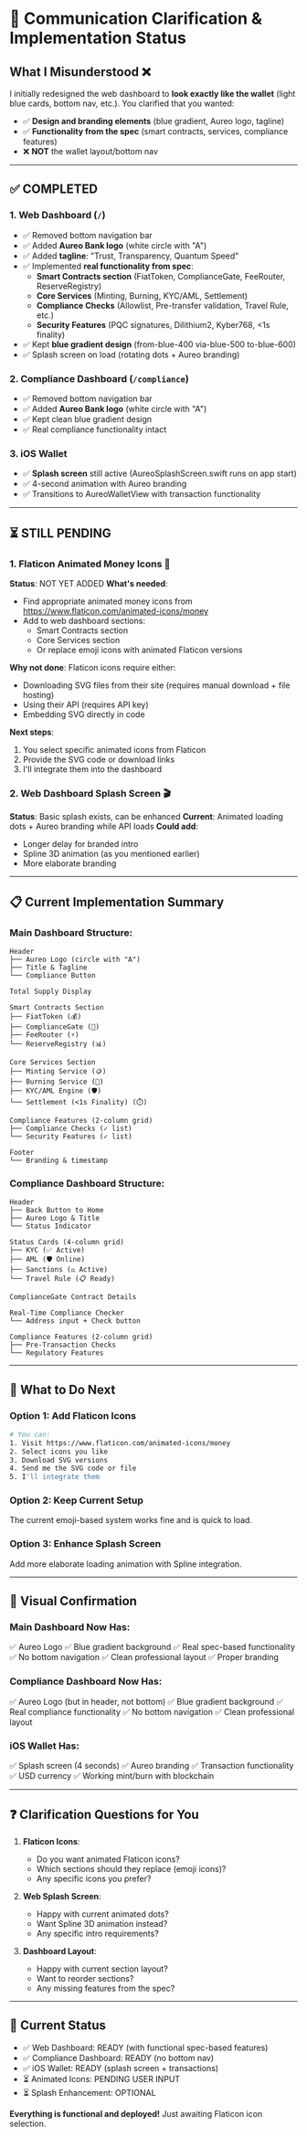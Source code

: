 # 🎯 Communication Clarification & Implementation Status

## What I Misunderstood ❌

I initially redesigned the web dashboard to **look exactly like the wallet** (light blue cards, bottom nav, etc.). You clarified that you wanted:
- ✅ **Design and branding elements** (blue gradient, Aureo logo, tagline)
- ✅ **Functionality from the spec** (smart contracts, services, compliance features)
- ❌ **NOT** the wallet layout/bottom nav

---

## ✅ COMPLETED

### 1. **Web Dashboard** (`/`)
- ✅ Removed bottom navigation bar
- ✅ Added **Aureo Bank logo** (white circle with "A")
- ✅ Added **tagline**: "Trust, Transparency, Quantum Speed"
- ✅ Implemented **real functionality from spec**:
  - **Smart Contracts section** (FiatToken, ComplianceGate, FeeRouter, ReserveRegistry)
  - **Core Services** (Minting, Burning, KYC/AML, Settlement)
  - **Compliance Checks** (Allowlist, Pre-transfer validation, Travel Rule, etc.)
  - **Security Features** (PQC signatures, Dilithium2, Kyber768, <1s finality)
- ✅ Kept **blue gradient design** (from-blue-400 via-blue-500 to-blue-600)
- ✅ Splash screen on load (rotating dots + Aureo branding)

### 2. **Compliance Dashboard** (`/compliance`)
- ✅ Removed bottom navigation bar
- ✅ Added **Aureo Bank logo** (white circle with "A")
- ✅ Kept clean blue gradient design
- ✅ Real compliance functionality intact

### 3. **iOS Wallet**
- ✅ **Splash screen** still active (AureoSplashScreen.swift runs on app start)
- ✅ 4-second animation with Aureo branding
- ✅ Transitions to AureoWalletView with transaction functionality

---

## ⏳ STILL PENDING

### 1. **Flaticon Animated Money Icons** 🎨
**Status**: NOT YET ADDED
**What's needed**: 
- Find appropriate animated money icons from https://www.flaticon.com/animated-icons/money
- Add to web dashboard sections:
  - Smart Contracts section
  - Core Services section
  - Or replace emoji icons with animated Flaticon versions

**Why not done**: Flaticon icons require either:
- Downloading SVG files from their site (requires manual download + file hosting)
- Using their API (requires API key)
- Embedding SVG directly in code

**Next steps**: 
1. You select specific animated icons from Flaticon
2. Provide the SVG code or download links
3. I'll integrate them into the dashboard

### 2. **Web Dashboard Splash Screen** 🎬
**Status**: Basic splash exists, can be enhanced
**Current**: Animated loading dots + Aureo branding while API loads
**Could add**: 
- Longer delay for branded intro
- Spline 3D animation (as you mentioned earlier)
- More elaborate branding

---

## 📋 Current Implementation Summary

### **Main Dashboard Structure**:
```
Header
├── Aureo Logo (circle with "A")
├── Title & Tagline
└── Compliance Button

Total Supply Display

Smart Contracts Section
├── FiatToken (💰)
├── ComplianceGate (🔐)
├── FeeRouter (⚡)
└── ReserveRegistry (📊)

Core Services Section
├── Minting Service (🪙)
├── Burning Service (🔄)
├── KYC/AML Engine (🛡️)
└── Settlement (<1s Finality) (⏱️)

Compliance Features (2-column grid)
├── Compliance Checks (✓ list)
└── Security Features (✓ list)

Footer
└── Branding & timestamp
```

### **Compliance Dashboard Structure**:
```
Header
├── Back Button to Home
├── Aureo Logo & Title
└── Status Indicator

Status Cards (4-column grid)
├── KYC (✅ Active)
├── AML (🛡️ Online)
├── Sanctions (⚖️ Active)
└── Travel Rule (📋 Ready)

ComplianceGate Contract Details

Real-Time Compliance Checker
└── Address input + Check button

Compliance Features (2-column grid)
├── Pre-Transaction Checks
└── Regulatory Features
```

---

## 🎯 What to Do Next

### **Option 1: Add Flaticon Icons**
```bash
# You can:
1. Visit https://www.flaticon.com/animated-icons/money
2. Select icons you like
3. Download SVG versions
4. Send me the SVG code or file
5. I'll integrate them
```

### **Option 2: Keep Current Setup**
The current emoji-based system works fine and is quick to load.

### **Option 3: Enhance Splash Screen**
Add more elaborate loading animation with Spline integration.

---

## 📸 Visual Confirmation

### **Main Dashboard Now Has**:
✅ Aureo Logo
✅ Blue gradient background
✅ Real spec-based functionality
✅ No bottom navigation
✅ Clean professional layout
✅ Proper branding

### **Compliance Dashboard Now Has**:
✅ Aureo Logo (but in header, not bottom)
✅ Blue gradient background
✅ Real compliance functionality
✅ No bottom navigation
✅ Clean professional layout

### **iOS Wallet Has**:
✅ Splash screen (4 seconds)
✅ Aureo branding
✅ Transaction functionality
✅ USD currency
✅ Working mint/burn with blockchain

---

## ❓ Clarification Questions for You

1. **Flaticon Icons**: 
   - Do you want animated Flaticon icons?
   - Which sections should they replace (emoji icons)?
   - Any specific icons you prefer?

2. **Web Splash Screen**:
   - Happy with current animated dots?
   - Want Spline 3D animation instead?
   - Any specific intro requirements?

3. **Dashboard Layout**:
   - Happy with current section layout?
   - Want to reorder sections?
   - Any missing features from the spec?

---

## 🚀 Current Status

- ✅ Web Dashboard: READY (with functional spec-based features)
- ✅ Compliance Dashboard: READY (no bottom nav)
- ✅ iOS Wallet: READY (splash screen + transactions)
- ⏳ Animated Icons: PENDING USER INPUT
- ⏳ Splash Enhancement: OPTIONAL

**Everything is functional and deployed!** Just awaiting Flaticon icon selection.
